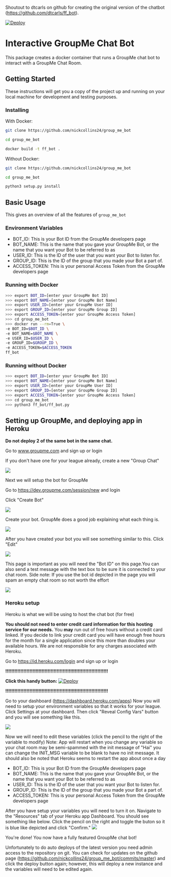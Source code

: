 Shoutout to dtcarls on github for creating the original version of the chatbot (https://github.com/dtcarls/ff_bot).

[![Deploy](https://www.herokucdn.com/deploy/button.svg)](https://heroku.com/deploy)

# Interactive GroupMe Chat Bot

This package creates a docker container that runs a GroupMe chat bot to interact with a GroupMe Chat Room.

## Getting Started

These instructions will get you a copy of the project up and running
on your local machine for development and testing purposes.

### Installing
With Docker:
```bash
git clone https://github.com/nickcollins24/group_me_bot

cd group_me_bot

docker build -t ff_bot .
```

Without Docker:

```bash
git clone https://github.com/nickcollins24/group_me_bot

cd group_me_bot

python3 setup.py install
```


## Basic Usage

This gives an overview of all the features of `group_me_bot`

### Environment Variables

- BOT_ID: This is your Bot ID from the GroupMe developers page
- BOT_NAME: This is the name that you gave your GroupMe Bot, or the name that you want your Bot to be referred to as
- USER_ID: This is the ID of the user that you want your Bot to listen for.
- GROUP_ID: This is the ID of the group that you made your Bot a part of.
- ACCESS_TOKEN: This is your personal Access Token from the GroupMe developers page

### Running with Docker
```bash
>>> export BOT_ID=[enter your GroupMe Bot ID]
>>> export BOT_NAME=[enter your GroupMe Bot Name]
>>> export USER_ID=[enter your GroupMe User ID]
>>> export GROUP_ID=[enter your GroupMe Group ID]
>>> export ACCESS_TOKEN=[enter your GroupMe Access Token]
>>> cd group_me_bot
>>> docker run --rm=True \
-e BOT_ID=$BOT_ID \
-e BOT_NAME=$BOT_NAME \
-e USER_ID=$USER_ID \
-e GROUP_ID=$GROUP_ID \
-e ACCESS_TOKEN=$ACCESS_TOKEN
ff_bot
```

### Running without Docker
```bash
>>> export BOT_ID=[enter your GroupMe Bot ID]
>>> export BOT_NAME=[enter your GroupMe Bot Name]
>>> export USER_ID=[enter your GroupMe User ID]
>>> export GROUP_ID=[enter your GroupMe Group ID]
>>> export ACCESS_TOKEN=[enter your GroupMe Access Token]
>>> cd group_me_bot
>>> python3 ff_bot/ff_bot.py
```

## Setting up GroupMe, and deploying app in Heroku

**Do not deploy 2 of the same bot in the same chat.**

Go to www.groupme.com and sign up or login

If you don't have one for your league already, create a new "Group Chat"

![](https://i.imgur.com/32ioDoZ.png)

Next we will setup the bot for GroupMe

Go to https://dev.groupme.com/session/new and login

Click "Create Bot"

![](https://i.imgur.com/TI1bpwE.png)

Create your bot. GroupMe does a good job explaining what each thing is.

![](https://i.imgur.com/DQUcuuI.png)

After you have created your bot you will see something similar to this. Click "Edit"

![](https://i.imgur.com/Z9vwKKt.png)

This page is important as you will need the "Bot ID" on this page.You can also send a test message with the text box to be sure it is connected to your chat room.
Side note: If you use the bot id depicted in the page you will spam an empty chat room so not worth the effort

![](https://i.imgur.com/k65EZFJ.png)

### Heroku setup

Heroku is what we will be using to host the chat bot (for free)

**You should not need to enter credit card information for this hosting service for our needs.**
You **may** run out of free hours without a credit card linked. If you decide to link your credit card you will have enough free hours for the month for a single application since this more than doubles your available hours. We are not responsible for any charges associated with Heroku.

Go to https://id.heroku.com/login and sign up or login


**!!!!!!!!!!!!!!!!!!!!!!!!!!!!!!!!!!!!!!!!!!!!!!!!!!!!!!!!!!!!!!!!!!!!**

**Click this handy button:**
[![Deploy](https://www.herokucdn.com/deploy/button.svg)](https://heroku.com/deploy)

**!!!!!!!!!!!!!!!!!!!!!!!!!!!!!!!!!!!!!!!!!!!!!!!!!!!!!!!!!!!!!!!!!!!!**

Go to your dashboard (https://dashboard.heroku.com/apps)
Now you will need to setup your environment variables so that it works for your league. Click Settings at your dashboard. Then click "Reveal Config Vars" button and you will see something like this.

![](https://i.imgur.com/7a1V6v8.png)

Now we will need to edit these variables (click the pencil to the right of the variable to modify)
Note: App will restart when you change any variable so your chat room may be semi-spammed with the init message of "Hai" you can change the INIT_MSG variable to be blank to have no init message. It should also be noted that Heroku seems to restart the app about once a day

- BOT_ID: This is your Bot ID from the GroupMe developers page
- BOT_NAME: This is the name that you gave your GroupMe Bot, or the name that you want your Bot to be referred to as
- USER_ID: This is the ID of the user that you want your Bot to listen for.
- GROUP_ID: This is the ID of the group that you made your Bot a part of.
- ACCESS_TOKEN: This is your personal Access Token from the GroupMe developers page

After you have setup your variables you will need to turn it on. Navigate to the "Resources" tab of your Heroku app Dashboard.
You should see something like below. Click the pencil on the right and toggle the buton so it is blue like depicted and click "Confirm."
![](https://i.imgur.com/J6bpV2I.png)

You're done! You now have a fully featured GroupMe chat bot!

Unfortunately to do auto deploys of the latest version you need admin access to the repository on git. You can check for updates on the github page (https://github.com/nickcollins24/group_me_bot/commits/master) and click the deploy button again; however, this will deploy a new instance and the variables will need to be edited again.
